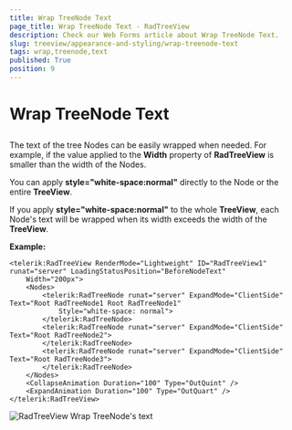 ```yaml
---
title: Wrap TreeNode Text
page_title: Wrap TreeNode Text - RadTreeView
description: Check our Web Forms article about Wrap TreeNode Text.
slug: treeview/appearance-and-styling/wrap-treenode-text
tags: wrap,treenode,text
published: True
position: 9
---
```


# Wrap TreeNode Text



## 

The text of the tree Nodes can be easily wrapped when needed. For example, if the value applied to the **Width** property of **RadTreeView** is smaller than the width of the Nodes.

You can apply **style="white-space:normal"** directly to the Node or the entire **TreeView**.

If you apply **style="white-space:normal"** to the whole **TreeView**, each Node's text will be wrapped when its width exceeds the width of the **TreeView**.

**Example:**

````ASPNET
<telerik:RadTreeView RenderMode="Lightweight" ID="RadTreeView1" runat="server" LoadingStatusPosition="BeforeNodeText"
    Width="200px">
    <Nodes>
        <telerik:RadTreeNode runat="server" ExpandMode="ClientSide" Text="Root RadTreeNode1 Root RadTreeNode1"
            Style="white-space: normal">
        </telerik:RadTreeNode>
        <telerik:RadTreeNode runat="server" ExpandMode="ClientSide" Text="Root RadTreeNode2">
        </telerik:RadTreeNode>
        <telerik:RadTreeNode runat="server" ExpandMode="ClientSide" Text="Root RadTreeNode3">
        </telerik:RadTreeNode>
    </Nodes>
    <CollapseAnimation Duration="100" Type="OutQuint" />
    <ExpandAnimation Duration="100" Type="OutQuart" />
</telerik:RadTreeView>
````



![RadTreeView Wrap TreeNode's text](images/treeview_treewrap.gif)


